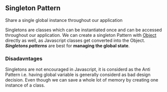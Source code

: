 ## Singleton Pattern
Share a single global instance throughout our application

Singletons are classes which can be instantiated once and can be accessed 
throughout our application.
We can create a singleton Pattern with [Object](/singleton-pattern/counterWithObject.js) directly as well, as Javascript classes get converted into the Object.
***Singletons patterns*** are best for **managing the global state**.

### Disadavntages
Singletons are not encouraged in Javascript, it is considerd as the Anti Pattern i.e. having global variable is generally considerd as bad design decision. Even
though we can save a whole lot of memory by creating one instance of a class.
